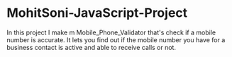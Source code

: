 # MohitSoni-JavaScript-Project
In this project I make m Mobile_Phone_Validator  that's check if a mobile number is accurate. It lets you find out if the mobile number you have for a business contact is active and able to receive calls or not.
